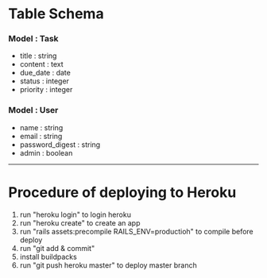 # Table Schema

### Model : Task
 * title : string
 * content : text
 * due_date : date
 * status : integer
 * priority : integer

### Model : User
 * name : string
 * email : string
 * password_digest : string
 * admin : boolean
 ---

 # Procedure of deploying to Heroku
  1. run "heroku login" to login heroku
  1. run "heroku create" to create an app
  1. run "rails assets:precompile RAILS_ENV=productioh" to compile before deploy
  1. run "git add & commit"
  1. install buildpacks
  1. run "git push heroku master" to deploy master branch
